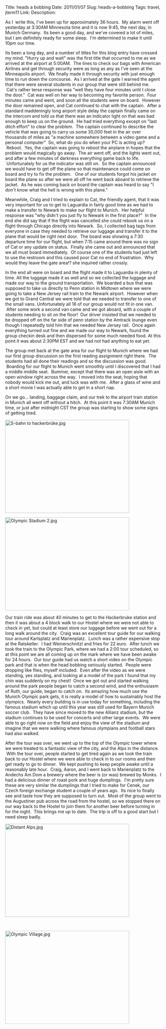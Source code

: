 Title: heads a bobbing
Date: 2011/01/07
Slug: heads-a-bobbing
Tags: travel, jterm11
Link: 
Description: 


<p>As I  write this, I've been up for approximately 36 hours.  My alarm went off yesterday at 3:30AM Minnesota time and it is now 9:45, the next day, in Munich Germany.  Its been a good day, and we've covered a lot of miles, but I am definitely ready for some sleep.  I'm determined to make it until 10pm our time.</p><p>Its been a long day, and a number of titles for this blog entry have crossed my mind. "Hurry up and wait" was the first title that occurred to me as we arrived at the airport at 5:00AM.  The lines to check our bags with American Airlines and get through security were as long as any as I've seen at the Minneapolis airport.  We finally made it through security with just enough time to run down the concourse.  As I arrived at the gate I warned the agent that there were several students in our group that were still behind me.  Cat's rather terse response was "well they have four minutes until I close the door."  Cat was well on her way to becoming my favorite person.  Four minutes came and went, and soon all the students were on board.  However the door remained open, and Cat continued to chat with the captain.  After a standard maddeningly long airport style delay the captain finally came on the intercom and told us that there was an indicator light on that was bad enough to keep us on the ground.  He had tried everything except on "last ditch effort" to clear the problem.  The captain continued to describe the vehicle that was going to carry us some 30,000 feet in the air over thousands of miles as "a machine somewhere between a video game and a personal computer"  So, what do you do when your PC is acting up?  Reboot.  Yes, the captain was going to reboot the airplane in hopes that the problem would magically go away.  The air went off, and the lights went out, and after a few minutes of darkness everything game back to life.  Unfortunately for us the indicator was still on.  So the captain announced we would have to get off the plane so that maintenance could come on board and try to fix the problem.   One of our students forgot his jacket on board the plane so after we were all off he went back aboard to retrieve the jacket.  As he was coming back on board the captain was heard to say "I don't know what the hell is wrong with this plane."</p><p>Meanwhile, Craig and I tried to explain to Cat, the friendly agent, that it was very important for us to get to Laguardia in fairly good time as we had to make a transfer to Newark to make our flight to Munich.  Her helpful response was "why didn't you just fly to Newark in the first place?"  In the end she did say that if the flight was cancelled she could rebook us on a flight through Chicago directly into Newark.  So, I collected bag tags from everyone in case they needed to retrieve our luggage and transfer it to the plane that would be right next door.  The board was showing a 7:30 departure time for our flight, but when 7:15 came around there was no sign of Cat or any update on status.  Finally she came out and announced that we all must board immediately.  Of course one of the students had just left to use the restroom and this caused poor Cat no end of frustration.  Why would they leave the gate area!? she inquired rather crossly.</p><p>In the end all were on board and the flight made it to Laguardia in plenty of time. All the luggage made it as well and so we collected the luggage and made our way to the ground transportation.  We boarded a bus that was supposed to take us directly to Penn station in Midtown where we were going to take a New Jersey rail train to the Newark airport.  However when we got to Grand Central we were told that we needed to transfer to one of the small vans. Unfortunately all 16 of our group would not fit in one van.  After some work a second van came and we got aboard, with a couple of students needing to sit on the floor!  Our driver insisted that we needed to be dropped off on the far side of penn station by the Amtrack lounge even though I repeatedly told him that we needed New Jersey rail.  Once again everything turned out fine and we made our way to Newark, found the group checkin desk and then dispersed for some much needed food. At this point it was about 2:30PM EST and we had not had anything to eat yet.</p><p>The group met back at the gate area for our flight to Munich where we had our first group discussion on the first reading assignment right there.  The students had all done their readings and so the discussion was good.  Boarding for our flight to Munich went smoothly until I discovered that I had a middle middle seat.  Bummer, except that there was an open aisle with an open window right across the way.  I moved into the seat, hoping that nobody would kick me out, and luck was with me.  After a glass of wine and a short movie I was actually able to get in a short nap.</p><p>On we go... landing, baggage claim, and our trek to the airport train station in Munich all went off without a hitch.  At this point it was 7:30AM Munich time, or just after midnight CST the group was starting to show some signs of getting tired.</p><p><img title="S-bahn to hackerbrüke.jpg" src="http://lh4.ggpht.com/_wISL1SSAaEA/TSc91LDMFCI/AAAAAAAAAI4/y7uJYAHp-eI/S-bahn%20to%20hackerbr%C3%BCke.jpg?imgmax=800" border="0" alt="S-bahn to hackerbrüke.jpg" width="400" height="300" /></p><p><img title="Olympic Stadium 2.jpg" src="http://lh6.ggpht.com/_wISL1SSAaEA/TSc92YOhquI/AAAAAAAAAI8/i_AR9_l3XRc/Olympic%20Stadium%202.jpg?imgmax=800" border="0" alt="Olympic Stadium 2.jpg" width="400" height="300" /></p><p>Our train ride was about 40 minutes to get to the Hackerbruke station and then it was about a 4 block walk to our Hostel where we were not able to check in yet, but could at least store our luggage before we went out for a long walk around the city.  Craig was an excellent tour guide for our walking tour around Karlsplatz and Marienplatz.  Lunch was a rather expensive stop at the Ratskeller.  I had Weinerschnitzl and fries for 22 euro.  After lunch we took the train to the Olympic Park, where we had a 2:00 tour scheduled, so at this point we are all coming up on the mark where we have been awake for 24 hours.  Our tour guide had us watch a short video on the Olympic park and that is when the head bobbing seriously started.  People were dropping like flies, myself included.  Even after the video as we were standing, yes standing, and looking at a model of the park I found that my chin was suddenly on my chest!  Once we got out and started walking around the park people began to catch a second wind, and the enthusiasm of Ruth, our guide, began to catch on.  Its amazing how much use the Munich Olympic park gets, it is really a model of how to sustainably host the olympics.  Nearly every building is in use today for something, including the famous stadium which up until this year was still used for Bayern Munich soccer club.  They have since moved to the new Allianz stadium, but the stadium continues to be used for concerts and other large events.  We were able to go right now on the field and enjoy the view of the stadium and imagine that we were walking where famous olympians and football stars had also walked.</p><p>After the tour was over, we went up to the top of the Olympic tower where we were treated to a fantastic view of the city, and the Alps in the distance.  With the tour over, people started to get tired again as we took the train back to our Hostel where we were able to check in to our rooms and then get ready to go to dinner.  We kept pushing to keep people awake until a reasonably late hour.  Craig, Aaron, and I went back to Marienplatz to the Andechs Am Dom a brewery where the beer is (or was) brewed by Monks.  I had a delicious dinner of roast pork and huge dumplings.  I'm pretty sure these are very similar the dumplings that I tried to make for Cenek, our Czech foreign exchange student a couple of years ago.  Its nice to finally see and taste how they are supposed to turn out.  Most of the group went to the Augustiner pub across the road from the hostel, so we stopped there on our way back to the Hostel to join them for another beer before turning in for the night.  This brings me up to date.  The trip is off to a good start but I need sleep badly.</p><p><img title="Distant Alps.jpg" src="http://lh3.ggpht.com/_wISL1SSAaEA/TSc93eNOjhI/AAAAAAAAAJA/4A10QRs1_FU/Distant%20Alps.jpg?imgmax=800" border="0" alt="Distant Alps.jpg" width="400" height="300" /></p><p> </p><p><img title="Olympic Village.jpg" src="http://lh6.ggpht.com/_wISL1SSAaEA/TSc94R0VqXI/AAAAAAAAAJE/99TIJq_iRQA/Olympic%20Village.jpg?imgmax=800" border="0" alt="Olympic Village.jpg" width="400" height="300" /></p><div class="blogger-post-footer"><img width='1' height='1' src='https://blogger.googleusercontent.com/tracker/2759017781463016019-6322381603055019358?l=blog.bonelakesoftware.com' alt='' /></div>
